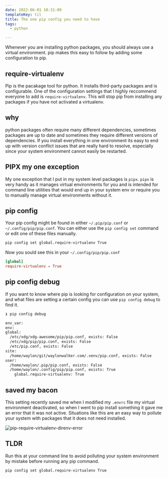 ```yaml
---
date: 2022-06-01 10:31:09
templateKey: til
title: The one pip config you need to have
tags:
  - python

---
```


Whenever you are installing python packages, you should always use a virtual
environment.  pip makes this easy to follow by adding some configuration to
pip.

## require-virtualenv

Pip is the pacakage tool for python.  It installs third-party packages and is
configurable.  One of the configuration settings that I highly reccommend
everyone to add is `require-virtualenv`.  This will stop pip from installing
any packages if you have not activated a virtualenv.

## why

python packages often require many different dependencies, sometimes packages
are up to date and sometimes they require different versions of dependencies.
If you install everything in one environment its easy to end up with version
conflict issues that are really hard to resolve, especially since your system
environment cannot easily be restarted.

## PIPX my one exception

My one exception that I put in my system level packages is `pipx`.  `pipx` is
very handy as it manages virtual environments for you and is intended for
command line utilities that would end up in your system env or require you to
manually manage virtual environments without it.

## pip config

Your pip config might be found in either `~/.pip/pip.conf` or
`~/.config/pip/pip.conf`.  You can either use the `pip config set` command or
edit one of these files manually.

```bash
pip config set global.require-virtualenv True
```

Now you sould see this in your `~/.config/pip/pip.conf`

``` toml
[global]
require-virtualenv = True
```

## pip config debug

If you want to know where pip is looking for configuration on your system, and
what files are setting a certain config you can use `pip config debug` to find
it.

``` bash
❯ pip config debug

env_var:
env:
global:
  /etc/xdg/xdg-awesome/pip/pip.conf, exists: False
  /etc/xdg/pip/pip.conf, exists: False
  /etc/pip.conf, exists: False
site:
  /home/waylon/git/waylonwalker.com/.venv/pip.conf, exists: False
user:
  /home/waylon/.pip/pip.conf, exists: False
  /home/waylon/.config/pip/pip.conf, exists: True
    global.require-virtualenv: True
```

## saved my bacon

This setting recently saved me when I modified my `.envrc` file my virtual
environment deactivated, so when I went to pip install something it gave me an
error that it was not active.  Situations like this are an easy way to pollute
your system with packages that it does not need installed.

![pip-require-virtualenv-direnv-error](https://screenshots.waylonwalker.com/pip-require-virtualenv-direnv-error.webp)

## TLDR

Run this at your command line to avoid polluting your system environment by
mistake before running any pip command.

```bash
pip config set global.require-virtualenv True
```
